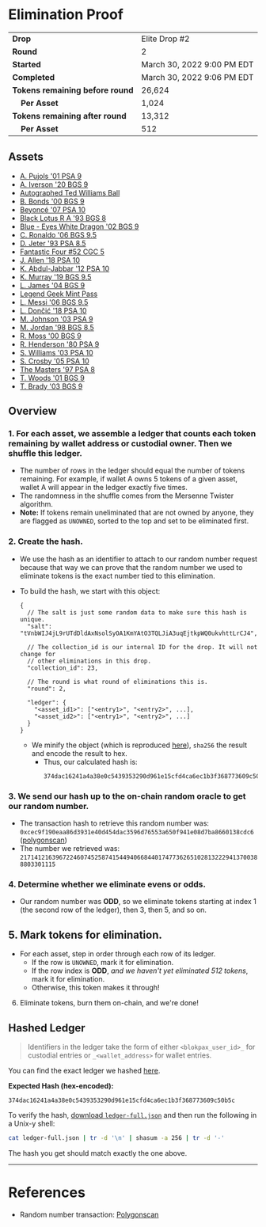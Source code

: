 # Elimination Proof

|||
|---|---|
| **Drop** | Elite Drop #2 |
| **Round** | 2 |
| **Started** | March 30, 2022 9:00 PM EDT |
| **Completed** | March 30, 2022 9:06 PM EDT |
| **Tokens remaining before round** | 26,624 |
| **&nbsp;&nbsp;&nbsp;&nbsp;Per Asset** | 1,024 |
| **Tokens remaining after round** | 13,312 |
| **&nbsp;&nbsp;&nbsp;&nbsp;Per Asset** | 512 |

## Assets

- [A. Pujols &#039;01 PSA 9](asset-1370.md)
- [A. Iverson &#039;20 BGS 9](asset-1371.md)
- [Autographed Ted Williams Ball](asset-1372.md)
- [B. Bonds &#039;00 BGS 9](asset-1373.md)
- [Beyoncé &#039;07 PSA 10](asset-1374.md)
- [Black Lotus R A &#039;93 BGS 8](asset-1375.md)
- [Blue - Eyes White Dragon &#039;02 BGS 9](asset-1376.md)
- [C. Ronaldo &#039;06 BGS 9.5](asset-1377.md)
- [D. Jeter &#039;93 PSA 8.5](asset-1378.md)
- [Fantastic Four #52 CGC 5](asset-1379.md)
- [J. Allen &#039;18 PSA 10](asset-1380.md)
- [K. Abdul-Jabbar &#039;12 PSA 10](asset-1381.md)
- [K. Murray &#039;19 BGS 9.5](asset-1382.md)
- [L. James &#039;04 BGS 9](asset-1383.md)
- [Legend Geek Mint Pass](asset-1384.md)
- [L. Messi &#039;06 BGS 9.5](asset-1385.md)
- [L. Dončić &#039;18 PSA 10](asset-1386.md)
- [M. Johnson &#039;03 PSA 9](asset-1387.md)
- [M. Jordan &#039;98 BGS 8.5](asset-1388.md)
- [R. Moss &#039;00 BGS 9](asset-1389.md)
- [R. Henderson &#039;80 PSA 9](asset-1390.md)
- [S. Williams &#039;03 PSA 10](asset-1391.md)
- [S. Crosby &#039;05 PSA 10](asset-1392.md)
- [The Masters &#039;97 PSA 8](asset-1393.md)
- [T. Woods &#039;01 BGS 9](asset-1394.md)
- [T. Brady &#039;03 BGS 9](asset-1395.md)

## Overview

### 1. For each asset, we assemble a ledger that counts each token remaining by wallet address or custodial owner. Then we shuffle this ledger.
- The number of rows in the ledger should equal the number of tokens remaining. For example, if wallet A owns 5 tokens of a given asset, wallet A will appear in the ledger exactly five times.
- The randomness in the shuffle comes from the Mersenne Twister algorithm.
- **Note:** If tokens remain uneliminated that are not owned by anyone, they are flagged as `UNOWNED`, sorted to the top and set to be eliminated first.

### 2. Create the hash.
- We use the hash as an identifier to attach to our random number request because that way we can prove that the random number we used to eliminate tokens is the exact number tied to this elimination.
- To build the hash, we start with this object:
  ```jsonc
  {
    // The salt is just some random data to make sure this hash is unique.
    "salt": "tVnbWIJ4jL9rUTdDldAxNsolSyOA1KmYAtO3TQLJiA3uqEjtkpWQ0ukvhttLrCJ4",

    // The collection_id is our internal ID for the drop. It will not change for
    // other eliminations in this drop.
    "collection_id": 23,

    // The round is what round of eliminations this is.
    "round": 2,

    "ledger": {
      "<asset_id1>": ["<entry1>", "<entry2>", ...],
      "<asset_id2>": ["<entry1>", "<entry2>", ...]
    }
  }
  ```

  - We minify the object (which is reproduced [here][ledger_full]), `sha256` the result and encode the result to hex.
    - Thus, our calculated hash is:
      ```plain
      374dac16241a4a38e0c5439353290d961e15cfd4ca6ec1b3f368773609c50b5c
      ```

### 3. We send our hash up to the on-chain random oracle to get our random number.
  - The transaction hash to retrieve this random number was: `0xcec9f190eaa86d3931e40d454dac3596d76553a650f941e08d7ba8660138cdc6` ([polygonscan][random_txn])
  - The number we retrieved was: `21714121639672246074525874154494066844017477362651028132229413700388803301115`

### 4. Determine whether we eliminate evens or odds.
  
  - Our random number was **ODD**, so we eliminate tokens starting at index 1 (the second row of the ledger), then 3, then 5, and so on.
  
## 5. Mark tokens for elimination.
  - For each asset, step in order through each row of its ledger.
    - If the row is `UNOWNED`, mark it for elimination.
    - If the row index is **ODD**, _and we haven't yet eliminated 512 tokens_, mark it for elimination.
    - Otherwise, this token makes it through!

6. Eliminate tokens, burn them on-chain, and we're done!

## Hashed Ledger

> Identifiers in the ledger take the form of either `<blokpax_user_id>_` for custodial entries or `_<wallet_address>` for wallet entries.

You can find the exact ledger we hashed [here][ledger_full].

**Expected Hash (hex-encoded):**
```
374dac16241a4a38e0c5439353290d961e15cfd4ca6ec1b3f368773609c50b5c
```

To verify the hash, [download `ledger-full.json`][ledger_full] and then run the following in a Unix-y shell:

```bash
cat ledger-full.json | tr -d '\n' | shasum -a 256 | tr -d '-'
```

The hash you get should match exactly the one above.

---

# References

- Random number transaction: [Polygonscan][random_txn]

[random_txn]: https://polygonscan.com/tx/0xcec9f190eaa86d3931e40d454dac3596d76553a650f941e08d7ba8660138cdc6
[ledger_full]: ledger-full.json
